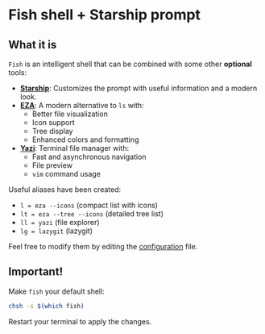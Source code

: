 # Fish shell + Starship prompt

## What it is

`Fish` is an intelligent shell that can be combined with some other **optional** tools:

- [**Starship**](https://starship.rs/): Customizes the prompt with useful information and a modern look.
- [**EZA**](https://github.com/eza-community/eza): A modern alternative to `ls` with:
  - Better file visualization
  - Icon support
  - Tree display
  - Enhanced colors and formatting
- [**Yazi**](https://yazi-rs.github.io/): Terminal file manager with:
  - Fast and asynchronous navigation
  - File preview
  - `vim` command usage

Useful aliases have been created:
- `l = eza --icons` (compact list with icons)
- `lt = eza --tree --icons` (detailed tree list)
- `ll = yazi` (file explorer)
- `lg = lazygit` (lazygit)

Feel free to modify them by editing the [configuration](config.fish) file.

## Important!

Make `fish` your default shell:

```bash
chsh -s $(which fish)
```
Restart your terminal to apply the changes.
